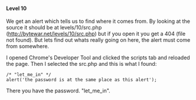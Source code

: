 #### Level 10

We get an alert which tells us to find where it comes from.
By looking at the source it should be at levels/10/src.php (http://bytewar.net/levels/10/src.php) but if you open it you get a 404 (file not found).
But lets find out whats really going on here, the alert must come from somewhere.

I opened Chrome's Developer Tool and clicked the scripts tab and reloaded the page. Then I selected the src.php and this is what I found:

```
/* "let_me_in" */
alert('the password is at the same place as this alert');
```

There you have the password. "let_me_in".